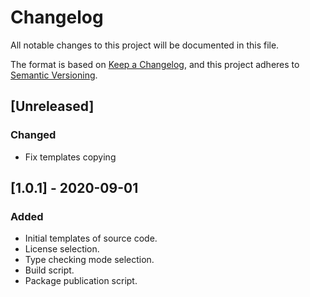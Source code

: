 # Changelog
All notable changes to this project will be documented in this file.

The format is based on [Keep a Changelog](https://keepachangelog.com/en/1.0.0/),
and this project adheres to [Semantic Versioning](https://semver.org/spec/v2.0.0.html).

## [Unreleased]
### Changed
- Fix templates copying

## [1.0.1] - 2020-09-01
### Added
- Initial templates of source code.
- License selection.
- Type checking mode selection.
- Build script.
- Package publication script.
